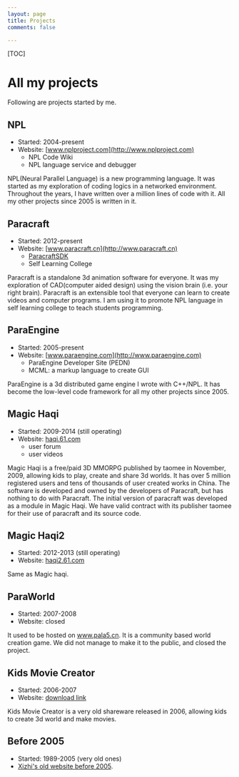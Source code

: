 ```yaml
---
layout: page
title: Projects
comments: false

---
```


[TOC]

# All my projects

Following are projects started by me. 

## NPL 

- Started: 2004-present
- Website: [www.nplproject.com](http://www.nplproject.com)
  - NPL Code Wiki
  - NPL language service and debugger

NPL(Neural Parallel Language) is a new programming language. It was started as my exploration of coding logics in a networked environment.    
Throughout the years, I have written over a million lines of code with it. All my other projects since 2005 is written in it. 

## Paracraft

- Started: 2012-present
- Website: [www.paracraft.cn](http://www.paracraft.cn)
  - [ParacraftSDK](https://github.com/LiXizhi/ParaCraftSDK)
  - Self Learning College

Paracraft is a standalone 3d animation software for everyone. 
It was my exploration of CAD(computer aided design) using the vision brain (i.e. your right brain).
Paracraft is an extensible tool that everyone can learn to create videos and computer programs.
I am using it to promote NPL language in self learning college to teach students programming.  

## ParaEngine

- Started: 2005-present
- Website: [www.paraengine.com](http://www.paraengine.com)
  - ParaEngine Developer Site (PEDN)
  - MCML: a markup language to create GUI

ParaEngine is a 3d distributed game engine I wrote with C++/NPL. It has become the low-level code framework for all my other projects since 2005. 

## Magic Haqi

- Started: 2009-2014 (still operating)
- Website: [haqi.61.com](http://haqi.61.com)
  - user forum
  - user videos

Magic Haqi is a free/paid 3D MMORPG published by taomee in November, 2009, allowing kids to play, create and share 3d worlds. It has over 5 million registered users and tens of thousands of user created works in China. The software is developed and owned by the developers of Paracraft, but has nothing to do with Paracraft. The initial version of paracraft was developed as a module in Magic Haqi. We have valid contract with its publisher taomee for their use of paracraft and its source code. 

## Magic Haqi2

- Started: 2012-2013 (still operating)
- Website: [haqi2.61.com](http://www.61.com/haqi2/home.html)

Same as Magic haqi. 

## ParaWorld

- Started: 2007-2008
- Website: closed

It used to be hosted on www.pala5.cn. It is a community based world creation game. We did not manage to make it to the public, and closed the project. 

## Kids Movie Creator

- Started: 2006-2007
- Website: [download link](http://kids-movie-creator.software.informer.com/)

Kids Movie Creator is a very old shareware released in 2006, allowing kids to create 3d world and make movies. 

## Before 2005

- Started: 1989-2005 (very old ones)
- [Xizhi's old website before 2005](/oldsite2005/projects.htm). 

